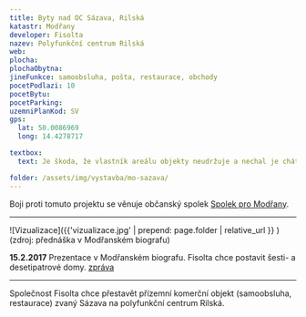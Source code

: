 ```yaml
---
title: Byty nad OC Sázava, Rilská
katastr: Modřany
developer: Fisolta
nazev: Polyfunkční centrum Rilská
web:
plocha:
plochaObytna:
jineFunkce: samoobsluha, pošta, restaurace, obchody
pocetPodlazi: 10
pocetBytu:
pocetParking:
uzemniPlanKod: SV
gps:
  lat: 50.0086969
  long: 14.4278717

textbox:
  text: Je škoda, že vlastník areálu objekty neudržuje a nechal je chátrat do současného stavu. Navrhované vysoké budovy neúměrně zahušťují sídliště. Měli bychom pochopení maximálně pro 4 patra. Jsme pro striktní respektování územního plánu (SV), který zde dává každé funkci včetně bydlení maximálně 60 % plochy.

folder: /assets/img/vystavba/mo-sazava/
---
```


Boji proti tomuto projektu se věnuje občanský spolek [Spolek pro Modřany](http://www.spolekpromodrany.cz/).

- - -

![Vizualizace]({{'vizualizace.jpg' | prepend: page.folder | relative_url }} )
(zdroj: přednáška v Modřanském biografu)

**15.2.2017** Prezentace v Modřanském biografu. Fisolta chce postavit šesti- a desetipatrové domy.
[zpráva](https://dvanactka.info/2017/02/firma-fisolta-plus-predstavila-studii-prestavby-polyfunkcniho-centra-rilska/)

- - -

Společnost Fisolta chce přestavět přízemní komerční objekt (samoobsluha, restaurace) zvaný Sázava na polyfunkční centrum Rilská.